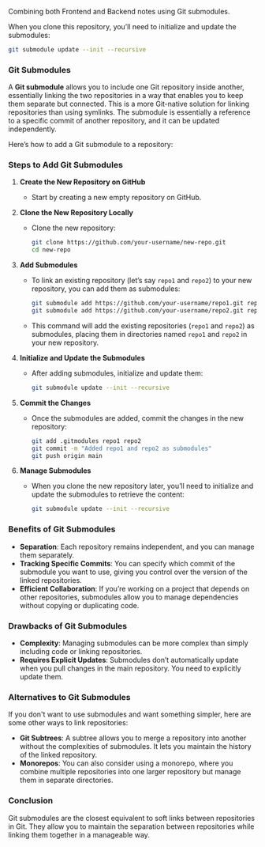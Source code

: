 Combining both Frontend and Backend notes using Git submodules.

When you clone this repository, you’ll need to initialize and update the submodules:

```bash
git submodule update --init --recursive
```

### Git Submodules

A **Git submodule** allows you to include one Git repository inside another, essentially linking the two repositories in a way that enables you to keep them separate but connected. This is a more Git-native solution for linking repositories than using symlinks. The submodule is essentially a reference to a specific commit of another repository, and it can be updated independently.

Here’s how to add a Git submodule to a repository:

### Steps to Add Git Submodules

1. **Create the New Repository on GitHub**

   - Start by creating a new empty repository on GitHub.

2. **Clone the New Repository Locally**

   - Clone the new repository:
     ```bash
     git clone https://github.com/your-username/new-repo.git
     cd new-repo
     ```

3. **Add Submodules**

   - To link an existing repository (let’s say `repo1` and `repo2`) to your new repository, you can add them as submodules:

     ```bash
     git submodule add https://github.com/your-username/repo1.git repo1
     git submodule add https://github.com/your-username/repo2.git repo2
     ```

   - This command will add the existing repositories (`repo1` and `repo2`) as submodules, placing them in directories named `repo1` and `repo2` in your new repository.

4. **Initialize and Update the Submodules**

   - After adding submodules, initialize and update them:
     ```bash
     git submodule update --init --recursive
     ```

5. **Commit the Changes**

   - Once the submodules are added, commit the changes in the new repository:
     ```bash
     git add .gitmodules repo1 repo2
     git commit -m "Added repo1 and repo2 as submodules"
     git push origin main
     ```

6. **Manage Submodules**
   - When you clone the new repository later, you’ll need to initialize and update the submodules to retrieve the content:
     ```bash
     git submodule update --init --recursive
     ```

### Benefits of Git Submodules

- **Separation**: Each repository remains independent, and you can manage them separately.
- **Tracking Specific Commits**: You can specify which commit of the submodule you want to use, giving you control over the version of the linked repositories.
- **Efficient Collaboration**: If you’re working on a project that depends on other repositories, submodules allow you to manage dependencies without copying or duplicating code.

### Drawbacks of Git Submodules

- **Complexity**: Managing submodules can be more complex than simply including code or linking repositories.
- **Requires Explicit Updates**: Submodules don’t automatically update when you pull changes in the main repository. You need to explicitly update them.

### Alternatives to Git Submodules

If you don't want to use submodules and want something simpler, here are some other ways to link repositories:

- **Git Subtrees**: A subtree allows you to merge a repository into another without the complexities of submodules. It lets you maintain the history of the linked repository.
- **Monorepos**: You can also consider using a monorepo, where you combine multiple repositories into one larger repository but manage them in separate directories.

### Conclusion

Git submodules are the closest equivalent to soft links between repositories in Git. They allow you to maintain the separation between repositories while linking them together in a manageable way.
